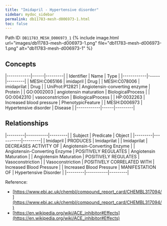 ```yaml
---
title: "Imidapril - Hypertensive disorder"
sidebar: mydoc_sidebar
permalink: db11783-mesh-d006973-1.html
toc: false 
---
```



Path ID: `DB11783_MESH_D006973_1`
{% include image.html url="images/db11783-mesh-d006973-1.png" file="db11783-mesh-d006973-1.png" alt="db11783-mesh-d006973-1" %}

## Concepts

|------------|------|---------|
| Identifier | Name | Type    |
|------------|------|---------|
| MESH:C065166 | imidapril | Drug |
| MESH:C078006 | imidaprilat | Drug |
| UniProt:P12821 | Angiotensin-converting enzyme | Protein |
| GO:0002003 | angiotensin maturation | BiologicalProcess |
| GO:0042310 | vasoconstriction | BiologicalProcess |
| HP:0032263 | Increased blood pressure | PhenotypicFeature |
| MESH:D006973 | Hypertensive disorder | Disease |
|------------|------|---------|

## Relationships

|---------|-----------|---------|
| Subject | Predicate | Object  |
|---------|-----------|---------|
| Imidapril | PRODUCES | Imidaprilat |
| Imidaprilat | DECREASES ACTIVITY OF | Angiotensin-Converting Enzyme |
| Angiotensin-Converting Enzyme | POSITIVELY REGULATES | Angiotensin Maturation |
| Angiotensin Maturation | POSITIVELY REGULATES | Vasoconstriction |
| Vasoconstriction | POSITIVELY CORRELATED WITH | Increased Blood Pressure |
| Increased Blood Pressure | MANIFESTATION OF | Hypertensive Disorder |
|---------|-----------|---------|

Reference: 
  - [https://www.ebi.ac.uk/chembl/compound_report_card/CHEMBL317094/](https://www.ebi.ac.uk/chembl/compound_report_card/CHEMBL317094/)
  - [https://en.wikipedia.org/wiki/ACE_inhibitor#Effects](https://en.wikipedia.org/wiki/ACE_inhibitor#Effects)
